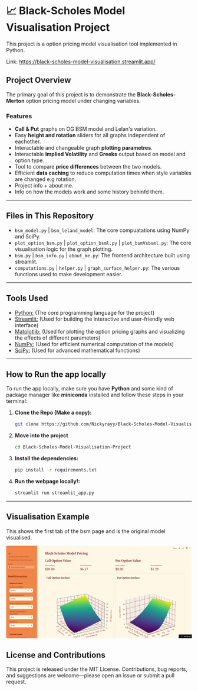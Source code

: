 # 📈 Black-Scholes Model Visualisation Project

This project is a option pricing model visualisation tool implemented in Python.

Link: https://black-scholes-model-visualisation.streamlit.app/

## Project Overview

The primary goal of this project is to demonstrate the **Black-Scholes-Merton** option pricing model under changing variables.

### Features
* **Call & Put** graphs on OG BSM model and Lelan's variation.
* Easy **height and rotation** sliders for all graphs independent of eachother.
* Interactable and changeable graph **plotting parametres**.
* Interactable **Implied Volatility** and **Greeks** output based on model and option type.
* Tool to compare **price differences** between the two models.
* Efficient **data caching** to reduce computation times when style variables are changed e.g rotation.
* Project info + about me.
* Info on how the models work and some history behinfd them.

---

## Files in This Repository

* `bsm_model.py` | `bsm_leland_model`: The core compuatations using NumPy and SciPy.
* `plot_option_bsm.py` | `plot_option_bsml.py` | `plot_bsmVsbsml.py`: The core visualisation logic for the graph plotting.
* `bsm.py` | `bsm_info.py` | `about_me.py`: The frontend architecture built using streamlit.
* `computations.py` | `helper.py` | `graph_surface_helper.py`: The various functions used to make development easier.

---

## Tools Used

* [Python:](https://www.python.org/) (The core programming language for the project)
* [Streamlit:](https://streamlit.io/) (Used for building the interactive and user-friendly web interface)
* [Matplotlib:](https://matplotlib.org/) (Used for plotting the option pricing graphs and visualizing the effects of different parameters)
* [NumPy:](https://numpy.org/) (Used for efficient numerical computation of the models)
* [SciPy:](https://scipy.org/) (Used for advanced mathematical functions)

---

## How to Run the app locally

To run the app locally, make sure you have **Python** and some kind of package manager like **miniconda** installed and follow these steps in your terminal:

1.  **Clone the Repo (Make a copy):**
    ```bash
    git clone https://github.com/Nickyrayy/Black-Scholes-Model-Visualisation-Project.git
    ```

2.  **Move into the project**
    ```bash
    cd Black-Scholes-Model-Visualisation-Project
    ```

3.  **Install the dependencies:**
    ```bash
    pip install -r requirements.txt
    ```

4.  **Run the webpage locally!:**
    ```bash
    streamlit run streamlit_app.py
    ```
---

## Visualisation Example

This shows the first tab of the bsm page and is the original model visualised.

![BSM Model Call/Put Graphs](assets/BSM_showcase.png)

## License and Contributions

This project is released under the MIT License. Contributions, bug reports, and suggestions are welcome—please open an issue or submit a pull request.


